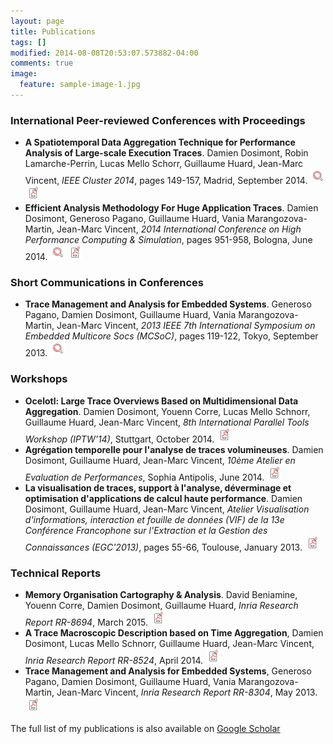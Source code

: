```yaml
---
layout: page
title: Publications
tags: []
modified: 2014-08-08T20:53:07.573882-04:00
comments: true
image:
  feature: sample-image-1.jpg
---
```


### International Peer-reviewed Conferences with Proceedings

- **A Spatiotemporal Data Aggregation Technique for Performance Analysis of Large-scale Execution Traces**. Damien Dosimont, Robin Lamarche-Perrin, Lucas Mello Schorr, Guillaume Huard, Jean-Marc Vincent, *IEEE Cluster 2014*, pages 149-157, Madrid, September 2014. [![DOI](/images/doi.png)](http://dx.doi.org/10.1109/CLUSTER.2014.6968741) [![PDF](/images/pdf.png)](https://hal.inria.fr/hal-01065093/document)
- **Efficient Analysis Methodology For Huge Application Traces**. Damien Dosimont, Generoso Pagano, Guillaume Huard, Vania Marangozova-Martin, Jean-Marc Vincent, *2014 International Conference on High Performance Computing & Simulation*, pages 951-958, Bologna, June 2014. [![DOI](/images/doi.png)](http://dx.doi.org/10.1109/HPCSim.2014.6903791) [![PDF](/images/pdf.png)](https://hal.inria.fr/hal-01065783/document)

### Short Communications in Conferences

- **Trace Management and Analysis for Embedded Systems**. Generoso Pagano, Damien Dosimont, Guillaume Huard, Vania Marangozova-Martin, Jean-Marc Vincent, *2013 IEEE 7th International Symposium on Embedded Multicore Socs (MCSoC)*, pages 119-122, Tokyo, September 2013. [![DOI](/images/doi.png)](http://dx.doi.org/10.1109/MCSoC.2013.28)

### Workshops

- **Ocelotl: Large Trace Overviews Based on Multidimensional Data Aggregation**. Damien Dosimont, Youenn Corre, Lucas Mello Schnorr, Guillaume Huard, Jean-Marc Vincent, *8th International Parallel Tools Workshop (IPTW'14)*, Stuttgart, October 2014. [![PDF](/images/pdf.png)](https://hal.inria.fr/hal-01120179/document)
- **Agrégation temporelle pour l'analyse de traces volumineuses**. Damien Dosimont, Guillaume Huard, Jean-Marc Vincent, *10ème Atelier en Evaluation de Performances*, Sophia Antipolis, June 2014. [![PDF](/images/pdf.png)](https://hal.inria.fr/hal-01065862/document)
- **La visualisation de traces, support à l'analyse, déverminage et optimisation d'applications de calcul haute performance**. Damien Dosimont, Guillaume Huard, Jean-Marc Vincent, *Atelier Visualisation d'informations, interaction et fouille de données (VIF) de la 13e Conférence Francophone sur l'Extraction et la Gestion des Connaissances (EGC'2013)*, pages 55-66, Toulouse, January 2013. [![PDF](/images/pdf.png)](https://hal.inria.fr/hal-01065891/document)

### Technical Reports

- **Memory Organisation Cartography & Analysis**. David Beniamine, Youenn Corre, Damien Dosimont, Guillaume Huard, *Inria Research Report RR-8694*, March 2015. [![PDF](/images/pdf.png)](https://hal.inria.fr/hal-01130478/document)
- **A Trace Macroscopic Description based on Time Aggregation**, Damien Dosimont, Lucas Mello Schnorr, Guillaume Huard, Jean-Marc Vincent, *Inria Research Report RR-8524*, April 2014. [![PDF](/images/pdf.png)](https://hal.inria.fr/hal-00981020/document)
- **Trace Management and Analysis for Embedded Systems**, Generoso Pagano, Damien Dosimont, Guillaume Huard, Vania Marangozova-Martin, Jean-Marc Vincent, *Inria Research Report RR-8304*, May 2013. [![PDF](/images/pdf.png)](https://hal.inria.fr/hal-00821907/document)
  
  

The full list of my publications is also available on [Google Scholar](https://scholar.google.fr/citations?user=0PW47R4AAAAJ)
